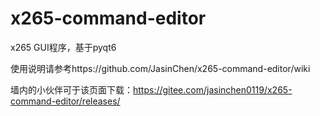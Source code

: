 # x265-command-editor
x265 GUI程序，基于pyqt6

使用说明请参考https://github.com/JasinChen/x265-command-editor/wiki

墙内的小伙伴可于该页面下载：https://gitee.com/jasinchen0119/x265-command-editor/releases/
